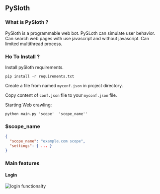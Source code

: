 ## PySloth

### What is PySloth ?

PySloth is a programmable web bot. PySLoth can simulate user behavior. Can search web pages with use javascript and without javascript.
Can limited multithread process.

### Ho To Install ?

Install pySloth requirements.

```pip install -r requirements.txt```

Create  a file from named ```myconf.json``` in project directory.

Copy content of ```conf.json``` file to your ```myconf.json``` file.

Starting Web crawling:

``` python main.py 'scope'  'scope_name'' ```

### $scope_name

```json
{
  "scope_name": "example.com scope",
  "settings": { ... }
}
```

### Main features

#### Login 

![login functionalty](https://github.com/ebubekirtabak/scrappy/blob/master/media/gif/login.gif "Login function")
